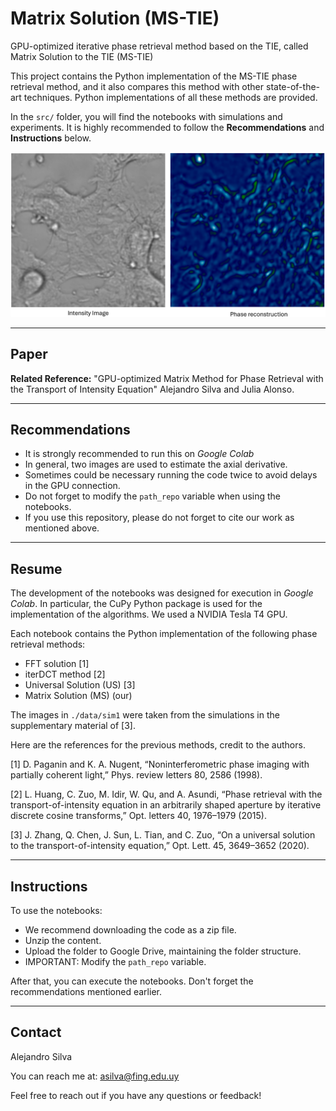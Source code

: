 # Matrix Solution (MS-TIE)
GPU-optimized iterative phase retrieval method based on the TIE, called Matrix Solution to the TIE (MS-TIE)

This project contains the Python implementation of the MS-TIE phase retrieval method, and it also compares this method with other state-of-the-art techniques. Python implementations of all these methods are provided.

In the `src/` folder, you will find the notebooks with simulations and experiments. It is highly recommended to follow the **Recommendations** and **Instructions** below.

![MS-TIE](./data/readme/img.png)


---
## Paper


**Related Reference:** "GPU-optimized Matrix Method for Phase Retrieval with the Transport of Intensity Equation" Alejandro Silva and Julia Alonso.

---
## Recommendations

- It is strongly recommended to run this on *Google Colab*
- In general, two images are used to estimate the axial derivative.
- Sometimes could be necessary running the code twice to avoid delays in the GPU connection.
- Do not forget to modify the `path_repo` variable when using the notebooks.
- If you use this repository, please do not forget to cite our work as mentioned above.

---

## Resume

The development of the notebooks was designed for execution in *Google Colab*. In particular, the CuPy Python package is used for the implementation of the algorithms. We used a  NVIDIA Tesla T4 GPU.

Each notebook contains the Python implementation of the following phase retrieval methods:

  - FFT solution [1]
  - iterDCT method [2]
  - Universal Solution (US) [3]
  - Matrix Solution (MS) (our)


The images in `./data/sim1` were taken from the simulations in the supplementary material of [3].

Here are the references for the previous methods, credit to the authors.

[1] D. Paganin and K. A. Nugent, “Noninterferometric phase imaging with partially coherent light,” Phys. review letters 80, 2586 (1998).

[2] L. Huang, C. Zuo, M. Idir, W. Qu, and A. Asundi, “Phase retrieval with the transport-of-intensity equation in an arbitrarily shaped aperture by iterative discrete cosine transforms,” Opt. letters 40, 1976–1979 (2015).

[3]  J. Zhang, Q. Chen, J. Sun, L. Tian, and C. Zuo, “On a universal solution to the transport-of-intensity equation,” Opt. Lett. 45, 3649–3652 (2020).


---

## Instructions

To use the notebooks:
- We recommend downloading the code as a zip file.
- Unzip the content.
- Upload the folder to Google Drive, maintaining the folder structure.
- IMPORTANT: Modify the `path_repo` variable.

After that, you can execute the notebooks. Don't forget the recommendations mentioned earlier.



---
## Contact

Alejandro Silva 

You can reach me at: [asilva@fing.edu.uy](mailto:asilva@fing.edu.uy)

Feel free to reach out if you have any questions or feedback!
